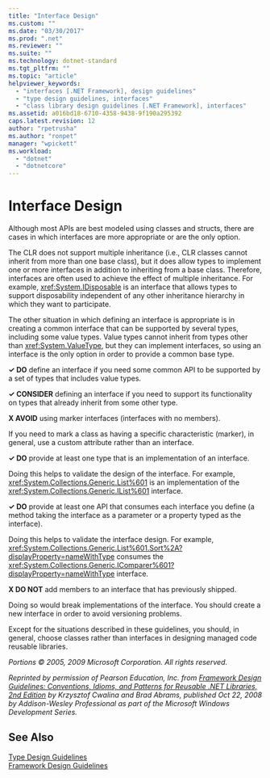 ```yaml
---
title: "Interface Design"
ms.custom: ""
ms.date: "03/30/2017"
ms.prod: ".net"
ms.reviewer: ""
ms.suite: ""
ms.technology: dotnet-standard
ms.tgt_pltfrm: ""
ms.topic: "article"
helpviewer_keywords: 
  - "interfaces [.NET Framework], design guidelines"
  - "type design guidelines, interfaces"
  - "class library design guidelines [.NET Framework], interfaces"
ms.assetid: a016bd18-6710-4358-9438-9f190a295392
caps.latest.revision: 12
author: "rpetrusha"
ms.author: "ronpet"
manager: "wpickett"
ms.workload: 
  - "dotnet"
  - "dotnetcore"
---
```

# Interface Design
Although most APIs are best modeled using classes and structs, there are cases in which interfaces are more appropriate or are the only option.  
  
 The CLR does not support multiple inheritance (i.e., CLR classes cannot inherit from more than one base class), but it does allow types to implement one or more interfaces in addition to inheriting from a base class. Therefore, interfaces are often used to achieve the effect of multiple inheritance. For example, <xref:System.IDisposable> is an interface that allows types to support disposability independent of any other inheritance hierarchy in which they want to participate.  
  
 The other situation in which defining an interface is appropriate is in creating a common interface that can be supported by several types, including some value types. Value types cannot inherit from types other than <xref:System.ValueType>, but they can implement interfaces, so using an interface is the only option in order to provide a common base type.  
  
 **✓ DO** define an interface if you need some common API to be supported by a set of types that includes value types.  
  
 **✓ CONSIDER** defining an interface if you need to support its functionality on types that already inherit from some other type.  
  
 **X AVOID** using marker interfaces (interfaces with no members).  
  
 If you need to mark a class as having a specific characteristic (marker), in general, use a custom attribute rather than an interface.  
  
 **✓ DO** provide at least one type that is an implementation of an interface.  
  
 Doing this helps to validate the design of the interface. For example, <xref:System.Collections.Generic.List%601> is an implementation of the <xref:System.Collections.Generic.IList%601> interface.  
  
 **✓ DO** provide at least one API that consumes each interface you define (a method taking the interface as a parameter or a property typed as the interface).  
  
 Doing this helps to validate the interface design. For example, <xref:System.Collections.Generic.List%601.Sort%2A?displayProperty=nameWithType> consumes the <xref:System.Collections.Generic.IComparer%601?displayProperty=nameWithType> interface.  
  
 **X DO NOT** add members to an interface that has previously shipped.  
  
 Doing so would break implementations of the interface. You should create a new interface in order to avoid versioning problems.  
  
 Except for the situations described in these guidelines, you should, in general, choose classes rather than interfaces in designing managed code reusable libraries.  
  
 *Portions © 2005, 2009 Microsoft Corporation. All rights reserved.*  
  
 *Reprinted by permission of Pearson Education, Inc. from [Framework Design Guidelines: Conventions, Idioms, and Patterns for Reusable .NET Libraries, 2nd Edition](https://www.informit.com/store/framework-design-guidelines-conventions-idioms-and-9780321545619) by Krzysztof Cwalina and Brad Abrams, published Oct 22, 2008 by Addison-Wesley Professional as part of the Microsoft Windows Development Series.*  
  
## See Also  
 [Type Design Guidelines](../../../docs/standard/design-guidelines/type.md)  
 [Framework Design Guidelines](../../../docs/standard/design-guidelines/index.md)

